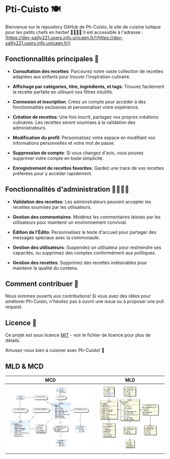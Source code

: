# Pti-Cuisto 🍽️

Bienvenue sur le repository GitHub de Pti-Cuisto, le site de cuisine ludique pour les petits chefs en herbe! 👩‍🍳👨‍🍳
Il est accessible à l'adresse : [https://dev-sailly221.users.info.unicaen.fr/](https://dev-sailly221.users.info.unicaen.fr/)

## Fonctionnalités principales 🚀

- **Consultation des recettes**: Parcourez notre vaste collection de recettes adaptées aux enfants pour trouver l'inspiration culinaire.

- **Affichage par catégories, titre, ingrédients, et tags**: Trouvez facilement la recette parfaite en utilisant nos filtres intuitifs.

- **Connexion et inscription**: Créez un compte pour accéder à des fonctionnalités exclusives et personnaliser votre expérience.

- **Création de recettes**: Une fois inscrit, partagez vos propres créations culinaires. Les recettes seront soumises à la validation des administrateurs.

- **Modification du profil**: Personnalisez votre espace en modifiant vos informations personnelles et votre mot de passe.

- **Suppression de compte**: Si vous changez d'avis, vous pouvez supprimer votre compte en toute simplicité.

- **Enregistrement de recettes favorites**: Gardez une trace de vos recettes préférées pour y accéder rapidement.

## Fonctionnalités d'administration 👩‍💼👨‍💼

- **Validation des recettes**: Les administrateurs peuvent accepter les recettes soumises par les utilisateurs.

- **Gestion des commentaires**: Modérez les commentaires laissés par les utilisateurs pour maintenir un environnement convivial.

- **Édition de l'Édito**: Personnalisez le texte d'accueil pour partager des messages spéciaux avec la communauté.

- **Gestion des utilisateurs**: Suspendez un utilisateur pour restreindre ses capacités, ou supprimez des comptes conformément aux politiques.

- **Gestion des recettes**: Supprimez des recettes indésirables pour maintenir la qualité du contenu.

## Comment contribuer 🤝

Nous sommes ouverts aux contributions! Si vous avez des idées pour améliorer Pti-Cuisto, n'hésitez pas à ouvrir une issue ou à proposer une pull request.

## Licence 📄

Ce projet est sous licence [MIT](LICENSE) - voir le fichier de licence pour plus de détails.

Amusez-vous bien à cuisiner avec Pti-Cuisto! 🎉

## MLD & MCD

MCD             |  MLD
:-------------------------:|:-------------------------:
![MCD](resources/img/MCD.png)  |  ![MLD](resources/img/MLD.png)

